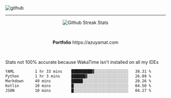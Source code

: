 ![github](https://media.discordapp.net/attachments/881363147364118528/1142610121697021952/background.png?width=1000&height=300)<br>
___
<p align="center">
  <img alt="Github Streak Stats" src="https://streak-stats.demolab.com?user=Azuyamat&theme=transparent&hide_border=true"/>
</p><br>
<p align="center">
      <strong>Portfolio</strong> https://azuyamat.com
</p><br>

Stats not 100% accurate because WakaTime isn't installed on all my IDEs
<!--START_SECTION:waka-->

```txt
YAML         1 hr 33 mins    █████████▓░░░░░░░░░░░░░░░   38.31 %
Python       1 hr 3 mins     ██████▓░░░░░░░░░░░░░░░░░░   26.09 %
Markdown     49 mins         █████░░░░░░░░░░░░░░░░░░░░   20.26 %
Kotlin       10 mins         █░░░░░░░░░░░░░░░░░░░░░░░░   04.50 %
JSON         10 mins         █░░░░░░░░░░░░░░░░░░░░░░░░   04.27 %
```

<!--END_SECTION:waka-->
